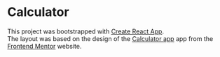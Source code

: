 # Calculator

This project was bootstrapped with [Create React App](https://github.com/facebook/create-react-app).\
The layout was based on the design of the [Calculator app](https://www.frontendmentor.io/challenges/calculator-app-9lteq5N29) app from the [Frontend Mentor](https://www.frontendmentor.io/) website.
